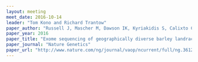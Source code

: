 ```yaml
---
layout: meeting
meet_date: 2016-10-14
leader: "Tom Kono and Richard Trantow"
paper_author: "Russell J, Mascher M, Dawson IK, Kyriakidis S, Calixto C et al."
paper_year: 2016
paper_title: "Exome sequencing of geographically diverse barley landraces and wild relatives gives insights into environmental adaptation"
paper_journal: "Nature Genetics"
paper_url: "http://www.nature.com/ng/journal/vaop/ncurrent/full/ng.3612.html?WT.feed_name=subjects_genetics"
---
```

